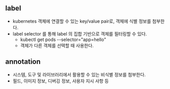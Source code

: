 ## label
- kubernetes 객체에 연결할 수 있는 key/value pair로, 객체에 식별 정보를 첨부한다.
- label selector 를 통해 label 의 집합 기반으로 객체를 필터링할 수 있다.
  - kubectl get pods --selector="app=hello"
  - 객체가 다른 객체를 선택할 때 사용한다.
 
## annotation
- 시스템, 도구 및 라이브러리에서 활용할 수 있는 비식별 정보를 첨부한다.
- 필드, 이미지 정보, 디버깅 정보, 사용자 지시 사항 등
